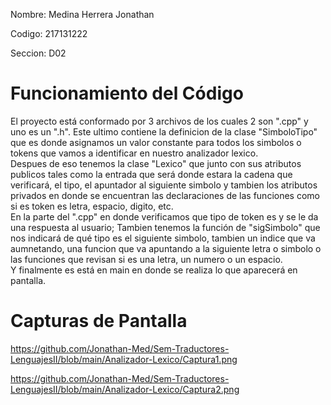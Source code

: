 Nombre: Medina Herrera Jonathan 

Codigo: 217131222

Seccion: D02

# Funcionamiento del Código

El proyecto está conformado por 3 archivos de los cuales 2 son ".cpp" y uno es un ".h". Este ultimo contiene la definicion de la clase "SimboloTipo" que es
donde asignamos un valor constante para todos los simbolos o tokens que vamos a identificar en nuestro analizador lexico.    
 Despues de eso tenemos la clase "Lexico" que junto con sus atributos publicos tales como la entrada que será donde estara la cadena que verificará, el tipo,
 el apuntador al siguiente simbolo y tambien los atributos privados en donde se encuentran las declaraciones de las funciones como si es token es letra, espacio, digito, etc.    
  En la parte del ".cpp" en donde verificamos que tipo de token es y se le da una respuesta al usuario; Tambien tenemos la función de 
  "sigSimbolo" que nos indicará de qué tipo es el siguiente simbolo, tambien un indice que va aumnetando, una funcion que va apuntando a la siguiente letra o simbolo
 o las funciones que revisan si es una letra, un numero o un espacio.    
  Y finalmente es está en main en donde se realiza lo que aparecerá en pantalla.
  
  
  # Capturas de Pantalla
  https://github.com/Jonathan-Med/Sem-Traductores-LenguajesII/blob/main/Analizador-Lexico/Captura1.png
  
  
  https://github.com/Jonathan-Med/Sem-Traductores-LenguajesII/blob/main/Analizador-Lexico/Captura2.png
  
